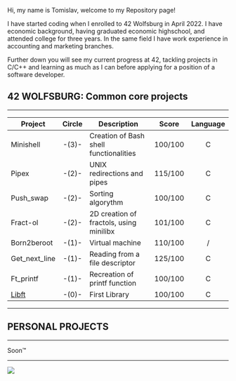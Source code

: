 <p align="left">Hi, my name is Tomislav, welcome to my Repository page!

I have started coding when I enrolled to 42 Wolfsburg in April 2022. I have economic background, having graduated economic highschool, and attended college for three years. In the same field I have work experience in accounting and marketing branches.

Further down you will see my current progress at 42, tackling projects in C/C++ and learning as much as I can before applying for a position of a software developer.</p>

<h2 align="left">42 WOLFSBURG: Common core projects</h2>

___


| Project| Circle  | Description     | Score    | Language |
|--------|:-------:|-----------------|:--------:|:--------:|
|Minishell|-(3)-|Creation of Bash shell functionalities|100/100|C|
|Pipex|-(2)-|UNIX redirections and pipes| 115/100| C|
|Push_swap|-(2)-|Sorting algorythm|100/100|C|
|Fract-ol|-(2)-|2D creation of fractols, using minilibx|101/100|C|
|Born2beroot|-(1)-|Virtual machine|110/100|/|
|Get_next_line|-(1)-|Reading from a file descriptor|125/100|C|
|Ft_printf|-(1)-|Recreation of printf function|100/100|C|
|[Libft](https://github.com/Valsimot42/Libft)|-(0)-|First Library|100/100|C|

___

<h2 align="left">PERSONAL PROJECTS</h2>

___

Soon™

___



<img align="left">![](https://github-readme-stats.vercel.app/api?username=Valsimot&show_icons=true&theme=radical)


